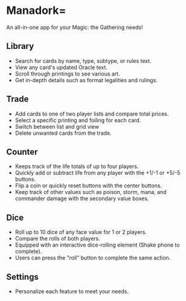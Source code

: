 # Manadork=
An all-in-one app for your Magic: the Gathering needs!

## Library
- Search for cards by name, type, subtype, or rules text.
- View any card's updated Oracle text.
- Scroll through printings to see various art.
- Get in-depth details such as format legalities and rulings.

## Trade
- Add cards to one of two player lists and compare total prices.
- Select a specific printing and foiling for each card.
- Switch between list and grid view
- Delete unwanted cards from the trade.

## Counter
- Keeps track of the life totals of up to four players.
- Quickly add or subtract life from any player with the +1/-1 or +5/-5 buttons.
- Flip a coin or quickly reset buttons with the center buttons.
- Keep track of other values such as poison, storm, mana, and commander damage with the secondary value boxes.

## Dice
- Roll up to 10 dice of any face value for 1 or 2 players.
- Compare the rolls of both players.
- Equipped with an interactive dice-rolling element (Shake phone to complete). 
- Users can press the "roll" button to complete the same action.

## Settings
- Personalize each feature to meet your needs.
